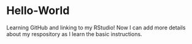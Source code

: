 # Hello-World
Learning GitHub and linking to my RStudio! 
Now I can add more details about my respository as I learn the basic instructions. 
